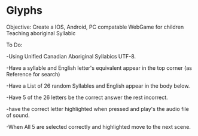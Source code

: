 # Glyphs

Objective: Create a IOS, Android, PC compatable WebGame for children Teaching aboriginal Syllabic



To Do:

-Using Unified Canadian Aboriginal Syllabics UTF-8.

-Have a syllable and English letter's equivalent appear in the top corner (as Reference for search)

-Have a List of 26 random Syllables and English appear in the body below.

-Have 5 of the 26 letters be the correct answer the rest incorrect.

-have the correct letter highlighted when pressed and play's the audio file of sound.

-When All 5 are selected correctly and highlighted move to the next scene.
